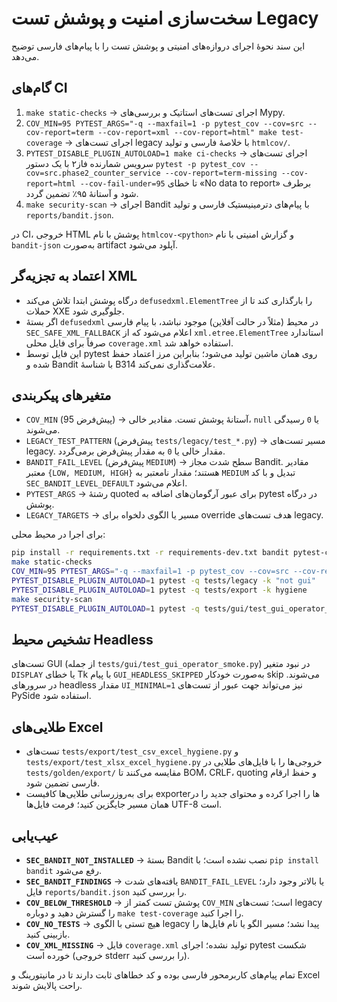 # سخت‌سازی امنیت و پوشش تست Legacy

این سند نحوهٔ اجرای دروازه‌های امنیتی و پوشش تست را با پیام‌های فارسی توضیح می‌دهد.

## گام‌های CI

1. `make static-checks` → اجرای تست‌های استاتیک و بررسی‌های Mypy.
2. `COV_MIN=95 PYTEST_ARGS="-q --maxfail=1 -p pytest_cov --cov=src --cov-report=term --cov-report=xml --cov-report=html" make test-coverage` → اجرای تست‌های legacy با خلاصهٔ فارسی و تولید `htmlcov/`.
3. `PYTEST_DISABLE_PLUGIN_AUTOLOAD=1 make ci-checks` → اجرای تست‌های سرویس شمارنده فاز۲ با یک دستور `pytest -p pytest_cov --cov=src.phase2_counter_service --cov-report=term-missing --cov-report=html --cov-fail-under=95` تا خطای «No data to report» برطرف شود و آستانهٔ ۹۵٪ تضمین گردد.
4. `make security-scan` → اجرای Bandit با پیام‌های دترمینیستیک فارسی و تولید `reports/bandit.json`.

در CI، خروجی HTML پوشش با نام `htmlcov-<python>` و گزارش امنیتی با نام `bandit-json` به‌صورت artifact آپلود می‌شود.

## اعتماد به تجزیه‌گر XML

- درگاه پوشش ابتدا تلاش می‌کند `defusedxml.ElementTree` را بارگذاری کند تا از حملات XXE جلوگیری شود.
- اگر بستهٔ `defusedxml` در محیط (مثلاً در حالت آفلاین) موجود نباشد، با پیام فارسی `SEC_SAFE_XML_FALLBACK` اعلام می‌شود که از `xml.etree.ElementTree` استاندارد صرفاً برای فایل محلی `coverage.xml` استفاده خواهد شد.
- این فایل توسط pytest روی همان ماشین تولید می‌شود؛ بنابراین مرز اعتماد حفظ شده و Bandit با شناسهٔ B314 علامت‌گذاری نمی‌کند.

## متغیرهای پیکربندی

- `COV_MIN` (پیش‌فرض 95) → آستانهٔ پوشش تست. مقادیر خالی، `null` یا `0` رسیدگی می‌شوند.
- `LEGACY_TEST_PATTERN` (پیش‌فرض `tests/legacy/test_*.py`) → مسیر تست‌های legacy. مقدار خالی یا `0` به مقدار پیش‌فرض برمی‌گردد.
- `BANDIT_FAIL_LEVEL` (پیش‌فرض `MEDIUM`) → سطح شدت مجاز Bandit. مقادیر معتبر `{LOW, MEDIUM, HIGH}` هستند؛ مقدار نامعتبر به `MEDIUM` تبدیل و با کد `SEC_BANDIT_LEVEL_DEFAULT` اعلام می‌شود.
- `PYTEST_ARGS` → رشتهٔ quoted برای عبور آرگومان‌های اضافه به pytest در درگاه پوشش.
- `LEGACY_TARGETS` → مسیر یا الگوی دلخواه برای override هدف تست‌های legacy.

برای اجرا در محیط محلی:

```bash
pip install -r requirements.txt -r requirements-dev.txt bandit pytest-cov
make static-checks
COV_MIN=95 PYTEST_ARGS="-q --maxfail=1 -p pytest_cov --cov=src --cov-report=term --cov-report=xml --cov-report=html" make test-coverage
PYTEST_DISABLE_PLUGIN_AUTOLOAD=1 pytest -q tests/legacy -k "not gui"
PYTEST_DISABLE_PLUGIN_AUTOLOAD=1 pytest -q tests/export -k hygiene
make security-scan
PYTEST_DISABLE_PLUGIN_AUTOLOAD=1 pytest -q tests/gui/test_gui_operator_smoke.py || true
```

## تشخیص محیط Headless

تست‌های GUI (از جمله `tests/gui/test_gui_operator_smoke.py`) در نبود متغیر `DISPLAY` یا خطای Tk با پیام `GUI_HEADLESS_SKIPPED` به‌صورت خودکار skip می‌شوند. در سرورهای headless مقدار `UI_MINIMAL=1` نیز می‌تواند جهت عبور از تست‌های PySide استفاده شود.

## طلایی‌های Excel

- تست‌های `tests/export/test_csv_excel_hygiene.py` و `tests/export/test_xlsx_excel_hygiene.py` خروجی‌ها را با فایل‌های طلایی در `tests/golden/export/` مقایسه می‌کنند تا BOM، CRLF، quoting و حفظ ارقام فارسی تضمین شود.
- برای به‌روزرسانی طلایی‌ها کافیست exporterها را اجرا کرده و محتوای جدید را در همان مسیر جایگزین کنید؛ فرمت فایل‌ها UTF-8 است.

## عیب‌یابی

- **`SEC_BANDIT_NOT_INSTALLED`** → بستهٔ Bandit نصب نشده است؛ با `pip install bandit` رفع می‌شود.
- **`SEC_BANDIT_FINDINGS`** → یافته‌های شدت `BANDIT_FAIL_LEVEL` یا بالاتر وجود دارد؛ فایل `reports/bandit.json` را بررسی کنید.
- **`COV_BELOW_THRESHOLD`** → پوشش تست کمتر از `COV_MIN` است؛ تست‌های legacy را گسترش دهید و دوباره `make test-coverage` را اجرا کنید.
- **`COV_NO_TESTS`** → هیچ تستی با الگوی legacy پیدا نشد؛ مسیر الگو یا نام فایل‌ها را بازبینی کنید.
- **`COV_XML_MISSING`** → فایل `coverage.xml` تولید نشده؛ اجرای pytest شکست خورده است (خروجی stderr را بررسی کنید).

تمام پیام‌های کاربرمحور فارسی بوده و کد خطاهای ثابت دارند تا در مانیتورینگ و Excel راحت پالایش شوند.

